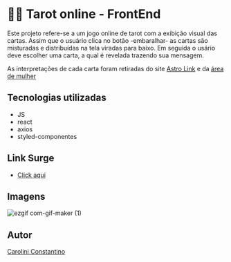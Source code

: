 # 🧙‍♀️ Tarot online - FrontEnd

Este projeto refere-se a um jogo online de tarot com a exibição visual das cartas. Assim que o usuário clica no botão -embaralhar- as cartas são misturadas e distribuídas na tela viradas para baixo. Em seguida o usário deve escolher uma carta, a qual é revelada trazendo sua mensagem. 

As interpretações de cada carta foram retiradas do site [Astro Link](https://www.astrolink.com.br/tarot/naipe/paus) e da [área de mulher](https://areademulher.r7.com/curiosidades/cartas-de-tarot/#:~:text=As%20cartas%20de%20tarot%20s%C3%A3o,anteconhecimento%20%C3%A9%20seu%20maior%20objetivo.&text=A%20leitura%20de%20cartas%20de,ainda%20predomina%20hoje%20em%20dia.)

## Tecnologias utilizadas
- JS
- react
- axios
- styled-componentes

## Link Surge
- [Click aqui](absorbed-oatmeal.surge.sh)

## Imagens
![ezgif com-gif-maker (1)](https://user-images.githubusercontent.com/101641921/189407407-01199be6-f47b-4c09-8ca8-18f7d8009cf3.gif)

## Autor
[Carolini Constantino](https://www.linkedin.com/in/carolini-constantino-ba338a218/)
